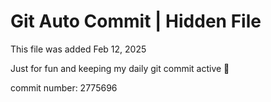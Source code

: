 # Git Auto Commit | Hidden File

This file was added Feb 12, 2025

Just for fun and keeping my daily git commit active 🤪

commit number: 2775696
